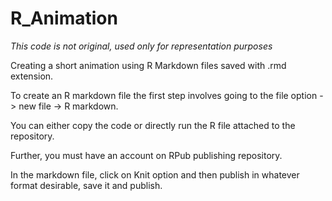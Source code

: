 # R_Animation
*This code is not original, used only for representation purposes*


Creating a short animation using R Markdown files saved with .rmd extension.


To create an R markdown file the first step involves going to the file option -> new file -> R markdown.

You can either copy the code or directly run the R file attached to the repository.

Further, you must have an account on RPub publishing repository.

In the markdown file, click on Knit option and then publish in whatever format desirable, save it and publish.

